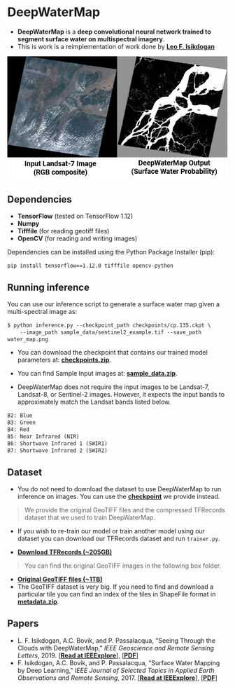 # DeepWaterMap
- **DeepWaterMap** is a **deep convolutional neural network trained to segment surface water on multispectral imagery**. 
- This is work is a reimplementation of work done by [**Leo F. Isikdogan**](https://github.com/isikdogan/deepwatermap)

![Sample input and output](sample_data/sample_input_output.png)


## Dependencies
- **TensorFlow** (tested on TensorFlow 1.12)
- **Numpy**
- **Tifffile** (for reading geotiff files)
- **OpenCV** (for reading and writing images)

Dependencies can be installed using the Python Package Installer (pip):

```
pip install tensorflow==1.12.0 tifffile opencv-python
```

## Running inference

You can use our inference script to generate a surface water map given a multi-spectral image as:
```
$ python inference.py --checkpoint_path checkpoints/cp.135.ckpt \
    --image_path sample_data/sentinel2_example.tif --save_path water_map.png
```

- You can download the checkpoint that contains our trained model parameters at:
[**checkpoints.zip**](https://utexas.app.box.com/s/j9ymvdkaq36tk04be680mbmlaju08zkq/file/565662752887).

- You can find Sample Input images at: [**sample_data.zip**](https://utexas.app.box.com/s/j9ymvdkaq36tk04be680mbmlaju08zkq/file/565677626152).

- DeepWaterMap does not require the input images to be Landsat-7, Landsat-8, or Sentinel-2 images. However, it expects the input bands to approximately match the Landsat bands listed below.

```
B2: Blue
B3: Green
B4: Red
B5: Near Infrared (NIR)
B6: Shortwave Infrared 1 (SWIR1)
B7: Shortwave Infrared 2 (SWIR2)
```

## Dataset

- You do not need to download the dataset to use DeepWaterMap to run inference on images. You can use the [**checkpoint**](https://utexas.app.box.com/s/j9ymvdkaq36tk04be680mbmlaju08zkq/file/565662752887) we provide instead.

> We provide the original GeoTIFF files and the compressed TFRecords dataset that we used to train DeepWaterMap.

- If you wish to re-train our model or train another model using our dataset you can download our TFRecords dataset and run ```trainer.py```.

- [**Download TFRecords (~205GB)**](https://utexas.app.box.com/s/j9ymvdkaq36tk04be680mbmlaju08zkq/folder/94459511962)

> You can find the  original GeoTIFF images in the following box folder.
- [**Original GeoTIFF files (~1TB)**](https://utexas.app.box.com/s/j9ymvdkaq36tk04be680mbmlaju08zkq/folder/94459536870)
- The GeoTIFF dataset is very big. If you need to find and download a particular tile you can find an index of the tiles in ShapeFile format in [**metadata.zip**](https://utexas.app.box.com/s/j9ymvdkaq36tk04be680mbmlaju08zkq/file/564393935179).


## Papers

* L. F. Isikdogan, A.C. Bovik, and P. Passalacqua, "Seeing Through the Clouds with DeepWaterMap," *IEEE Geoscience and Remote Sensing Letters*, 2019. [[**Read at IEEExplore**]](https://ieeexplore.ieee.org/document/8913594), [[**PDF**]](http://www.isikdogan.com/files/isikdogan2019_deepwatermap_v2.pdf)
* F. Isikdogan, A.C. Bovik, and P. Passalacqua, "Surface Water Mapping by Deep Learning," *IEEE Journal of Selected Topics in Applied Earth Observations and Remote Sensing*, 2017. [[**Read at IEEExplore**]](https://ieeexplore.ieee.org/document/8013683/), [[**PDF**]](http://www.isikdogan.com/files/isikdogan2017_deepwatermap.pdf)
